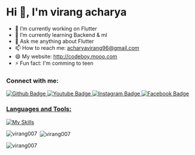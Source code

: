 
 <h1 align="left">Hi 👋, I'm virang acharya</h1>

- 🔭 I’m currently working on Flutter
- 🌱 I’m currently learning Backend & ml
- 💬 Ask me anything about Flutter 
- 📫 How to reach me: acharyavirang96@gmail.com
- 😄 My website: http://codeboy.mooo.com
- ⚡ Fun fact: I'm comming to teen

 ### Connect with me:
<div id="badges">
  <a href="https://github.com/Virang007">
    <img src="https://img.shields.io/badge/Github-white?style=for-the-badge&logo=Github&logoColor=black" alt="Github Badge"/>
  </a>
  <a href="">
    <img src="https://img.shields.io/badge/YouTube-red?style=for-the-badge&logo=youtube&logoColor=white" alt="Youtube Badge"/>
  </a>
   <a href="https://www.instagram.com/virang.acharya">
    <img src="https://img.shields.io/badge/Instagram-purple?style=for-the-badge&logo=instagram&logoColor=white" alt="Instagram Badge"/>
  </a>
   <a href="https://www.facebook.com/virangacharya">
    <img src="https://img.shields.io/badge/Facebook-blue?style=for-the-badge&logo=facebook&logoColor=white" alt="Facebook Badge"/>
</div>

### Languages and Tools:
[![My Skills](https://skillicons.dev/icons?i=flutter,dart,firebase,mysql,github,git,postman,php,figma,xd&perline=5)](https://skillicons.dev)

<p><img align="left" src="https://github-readme-stats.vercel.app/api/top-langs?username=virang007&show_icons=true&locale=en&layout=compact" alt="virang007" /></p>

<p>&nbsp;<img align="center" src="https://github-readme-stats.vercel.app/api?username=virang007&show_icons=true&locale=en" alt="virang007" /></p>

<p><img align="center" src="https://github-readme-streak-stats.herokuapp.com/?user=virang007&" alt="virang007" /></p>
